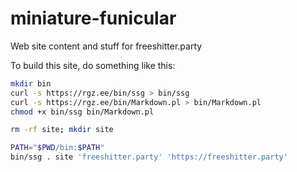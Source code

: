 # miniature-funicular
Web site content and stuff for freeshitter.party

To build this site, do something like this:

```bash
mkdir bin
curl -s https://rgz.ee/bin/ssg > bin/ssg
curl -s https://rgz.ee/bin/Markdown.pl > bin/Markdown.pl
chmod +x bin/ssg bin/Markdown.pl

rm -rf site; mkdir site

PATH="$PWD/bin:$PATH"
bin/ssg . site 'freeshitter.party' 'https://freeshitter.party'
```
